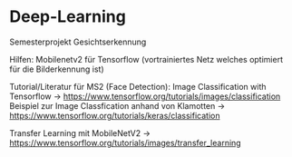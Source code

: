 # Deep-Learning
Semesterprojekt Gesichtserkennung

Hilfen: Mobilenetv2 für Tensorflow (vortrainiertes Netz welches optimiert für die Bilderkennung ist)

Tutorial/Literatur für MS2 (Face Detection):
Image Classification with Tensorflow -> https://www.tensorflow.org/tutorials/images/classification
Beispiel zur Image Classfication anhand von Klamotten -> https://www.tensorflow.org/tutorials/keras/classification

Transfer Learning mit MobileNetV2 -> https://www.tensorflow.org/tutorials/images/transfer_learning

